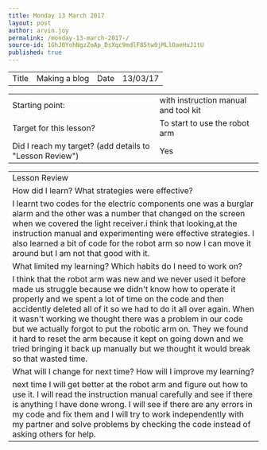 ```yaml
---
title: Monday 13 March 2017 
layout: post
author: arvin.joy
permalink: /monday-13-march-2017-/
source-id: 1GhJ0YohNgzZoAp_DsXqc9mdlF85tw0jMLlOaeHuJ1tU
published: true
---
```

<table>
  <tr>
    <td>Title</td>
    <td>Making a blog</td>
    <td>Date</td>
    <td>13/03/17</td>
  </tr>
</table>


<table>
  <tr>
    <td>Starting point:</td>
    <td>with instruction manual and tool kit</td>
  </tr>
  <tr>
    <td>Target for this lesson?</td>
    <td>To start to use the robot arm</td>
  </tr>
  <tr>
    <td>Did I reach my target? 
(add details to "Lesson Review")</td>
    <td> Yes</td>
  </tr>
</table>


<table>
  <tr>
    <td>Lesson Review</td>
  </tr>
  <tr>
    <td>How did I learn? What strategies were effective? </td>
  </tr>
  <tr>
    <td>I learnt two codes for the electric components one was a burglar alarm and the other was a number that changed on the screen when we covered the light receiver.i think that looking,at the instruction manual and experimenting were effective strategies. I also learned a bit of code for the robot arm so now I can move it around but I am not that good with it.</td>
  </tr>
  <tr>
    <td>What limited my learning? Which habits do I need to work on? </td>
  </tr>
  <tr>
    <td>I think that the robot arm was new and we never used it before made us struggle because we didn't know how to operate it properly and we spent a lot of time on the code and then accidently deleted all of it so we had to do it all over again. When it wasn't working we thought there was a problem in our code but we actually forgot to put the robotic arm on. They we found it hard to reset the arm because it kept on going down and we tried bringing it back up manually but we thought it would break so that wasted time.</td>
  </tr>
  <tr>
    <td>What will I change for next time? How will I improve my learning?</td>
  </tr>
  <tr>
    <td>next time I will get better at the robot arm and figure out how to use it. I will read the instruction manual carefully and see if there is anything I have done wrong. I will see if there are any errors in my code and fix them and I will try to work independently with my partner and solve problems by checking the code instead of asking others for help.</td>
  </tr>
</table>


